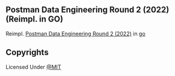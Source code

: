 ## Postman Data Engineering Round 2 (2022) (Reimpl. in GO)
Reimpl. [Postman Data Engineering Round 2 (2022)](https://github.com/Sinha-Ujjawal/postman-interview-problem-statement-2) in [go](https://go.dev/)

## Copyrights
Licensed Under [@MIT](./LICENSE)
